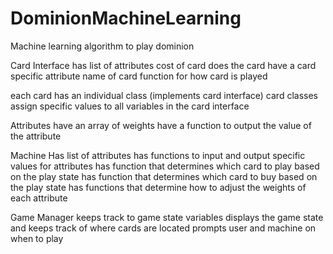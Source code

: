 # DominionMachineLearning
Machine learning algorithm to play dominion

Card Interface
  has list of attributes
  cost of card
  does the card have a card specific attribute
  name of card
  function for how card is played
  
  each card has an individual class (implements card interface)
    card classes assign specific values to all variables in the card interface


Attributes
  have an array of weights
  have a function to output the value of the attribute
  
Machine
  Has list of attributes
  has functions to input and output specific values for attributes
  has function that determines which card to play based on the play state
  has function that determines which card to buy based on the play state
  has functions that determine how to adjust the weights of each attribute
  
Game Manager
  keeps track to game state variables
  displays the game state and keeps track of where cards are located
  prompts user and machine on when to play
  

  
  

